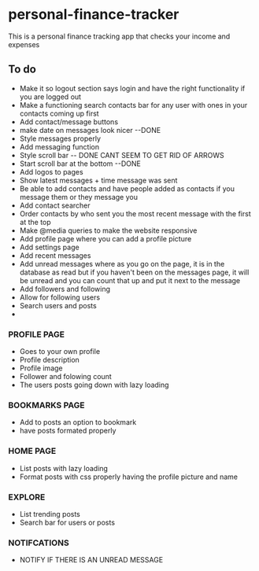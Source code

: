 # personal-finance-tracker
This is a personal finance tracking app that checks your income and expenses

## To do
- Make it so logout section says login and have the right functionality if you are logged out
- Make a functioning search contacts bar for any user with ones in your contacts coming up first
- Add contact/message buttons
- make date on messages look nicer --DONE
- Style messages properly
- Add messaging function
- Style scroll bar -- DONE CANT SEEM TO GET RID OF ARROWS
- Start scroll bar at the bottom --DONE
- Add logos to pages
- Show latest messages + time message was sent
- Be able to add contacts and have people added as contacts if you message them or they message you
- Add contact searcher
- Order contacts by who sent you the most recent message with the first at the top
- Make @media queries to make the website responsive
- Add profile page where you can add a profile picture
- Add settings page
- Add recent messages
- Add unread messages where as you go on the page, it is in the database as read but if you haven't been on the messages page, it will be unread and you can count that up and 
put it next to the message
- Add followers and following
- Allow for following users
- Search users and posts
- 


### PROFILE PAGE
- Goes to your own profile
- Profile description
- Profile image
- Follower and folowing count
- The users posts going down with lazy loading

### BOOKMARKS PAGE
- Add to posts an option to bookmark
- have posts formated properly

### HOME PAGE
- List posts with lazy loading
- Format posts with css properly having the profile picture and name

### EXPLORE
- List trending posts
- Search bar for users or posts

### NOTIFCATIONS
- NOTIFY IF THERE IS AN UNREAD MESSAGE